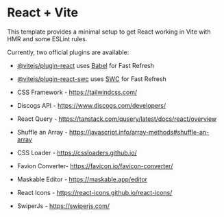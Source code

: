 # React + Vite

This template provides a minimal setup to get React working in Vite with HMR and some ESLint rules.

Currently, two official plugins are available:

-   [@vitejs/plugin-react](https://github.com/vitejs/vite-plugin-react/blob/main/packages/plugin-react/README.md) uses [Babel](https://babeljs.io/) for Fast Refresh
-   [@vitejs/plugin-react-swc](https://github.com/vitejs/vite-plugin-react-swc) uses [SWC](https://swc.rs/) for Fast Refresh

-   CSS Framework - https://tailwindcss.com/
-   Discogs API - https://www.discogs.com/developers/
-   React Query - https://tanstack.com/qusery/latest/docs/react/overview
-   Shuffle an Array - https://javascript.info/array-methods#shuffle-an-array
-   CSS Loader - https://cssloaders.github.io/
-   Favion Converter- https://favicon.io/favicon-converter/
-   Maskable Editor - https://maskable.app/editor
-   React Icons - https://react-icons.github.io/react-icons/
-   SwiperJs - https://swiperjs.com/
